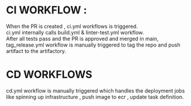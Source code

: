 # CI WORKFLOW : 
When the PR is created , ci.yml workflows is triggered.</br>
ci.yml internally calls build.yml & linter-test.yml workflow. </br>
After all tests pass and the PR is approved and merged in main, tag_release.yml workflow is manually triggered to tag the repo and push artifact to the artifactory.</br>


# CD WORKFLOWS
cd.yml workflow is manually triggered which handles the deployment jobs like spinning up infrastructure , push image to ecr , update task definition.

